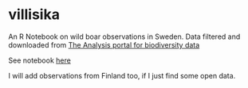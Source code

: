 villisika
=========

An R Notebook on wild boar observations in Sweden. Data filtered and downloaded from [The Analysis portal for biodiversity data](https://www.analysisportal.se)

See notebook [here](http://tuijasonkkila.fi/animal.nb.html)

I will add observations from Finland too, if I just find some open data.